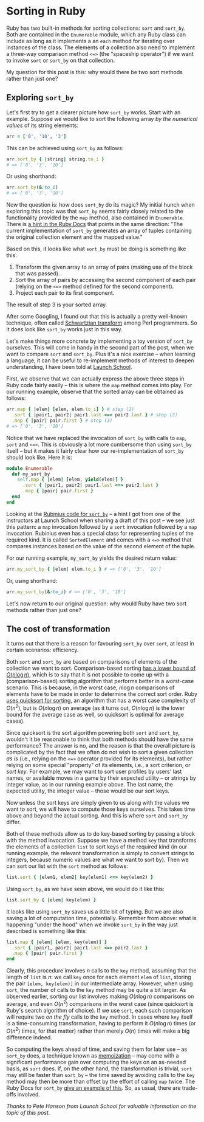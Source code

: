 # Sorting in Ruby

Ruby has two built-in methods for sorting collections: `sort` and `sort_by`. Both are contained in the `Enumerable` module, which any Ruby class can include as long as it implements a an `each` method for iterating over instances of the class. The elements of a collection also need to implement a three-way comparison method `<=>` (the "spaceship operator") if we want to invoke `sort` or `sort_by` on that collection.

My question for this post is this: why would there be two sort methods rather than just one?

## Exploring `sort_by`

Let's first try to get a clearer picture how `sort_by` works. Start with an example. Suppose we would like to sort the following array *by the numerical values* of its string elements:

```ruby
arr = ['0', '10', '3']
```

This can be achieved using `sort_by` as follows:

```ruby
arr.sort_by { |string| string.to_i }
# => ['0', '3', '10']
```

Or using shorthand:

```ruby
arr.sort_by(&:to_i)
# => ['0', '3', '10']
```

Now the question is: how does `sort_by` do its magic? My initial hunch when exploring this topic was that `sort_by` seems fairly closely related to the functionality provided by the `map` method, also contained in `Enumerable`. There is [a hint in the Ruby Docs](http://ruby-doc.org/core-2.4.1/Enumerable.html#method-i-sort_by) that points in the same direction: "The current implementation of `sort_by` generates an array of tuples containing the original collection element and the mapped value."

Based on this, it looks like what `sort_by` must be doing is something like this:

1. Transform the given array to an array of pairs (making use of the block that was passed).
2. Sort the array of pairs by accessing the second component of each pair (relying on the `<=>` method defined for the second component).
3. Project each pair to its first component.

The result of step 3 is your sorted array.

After some Googling, I found out that this is actually a pretty well-known technique, often called [Schwartzian transform](https://en.wikipedia.org/wiki/Schwartzian_transform) among Perl programmers. So it does look like `sort_by` works just in this way.

Let's make things more concrete by implementing a toy version of `sort_by` ourselves. This will come in handy in the second part of the post, when we want to compare `sort` and `sort_by`. Plus it's a nice exercise – when learning a language, it can be useful to re-implement methods of interest to deepen understanding, I have been told at [Launch School](http://launchschool.com).

First, we observe that we can actually express the above three steps in Ruby code fairly easily – this is where the `map` method comes into play. For our running example, observe that the sorted array can be obtained as follows:

```ruby
arr.map { |elem| [elem, elem.to_i] } # step (1)
  .sort { |pair1, pair2| pair1.last <=> pair2.last } # step (2)
  .map { |pair| pair.first } # step (3)
# => ['0', '3', '10']
```

Notice that we have replaced the invocation of `sort_by` with calls to `map`, `sort` and `<=>`. This is obviously a lot more cumbersome than using `sort_by` itself – but it makes it fairly clear how our re-implementation of `sort_by` should look like. Here it is:

```ruby
module Enumerable
  def my_sort_by
    self.map { |elem| [elem, yield(elem)] }
      .sort { |pair1, pair2| pair1.last <=> pair2.last }
      .map { |pair| pair.first }
  end
end
```

Looking at the [Rubinius code for `sort_by`](https://github.com/rubinius/rubinius/blob/f9c2dffa4c894eea88abe1e476688df549a2bc4b/core/enumerable.rb#L351) – a hint I got from one of the instructors at Launch School when sharing a draft of this post – we see just this pattern: a `map` invocation followed by a `sort` invocation followed by a `map` invocation. Rubinius even has a special class for representing tuples of the required kind. It is called `SortedElement` and comes with a `<=>` method that compares instances based on the value of the second element of the tuple.

For our running example, `my_sort_by` yields the desired return value:

```ruby
arr.my_sort_by { |elem| elem.to_i } # => ['0', '3', '10']
```

Or, using shorthand:

```ruby
arr.my_sort_by(&:to_i) # => ['0', '3', '10']
```

Let's now return to our original question: why would Ruby have two sort methods rather than just one?

## The cost of transformation

It turns out that there is a reason for favouring `sort_by` over `sort`, at least in certain scenarios: efficiency.

Both `sort` and `sort_by` are based on comparisons of elements of the collection we want to sort. Comparison-based sorting [has a lower bound of $O(n \log n)$](https://www.cs.cmu.edu/~avrim/451f11/lectures/lect0913.pdf), which is to say that it is not possible to come up with a (comparison-based) sorting algorithm that performs better in a worst-case scenario. This is because, in the worst case, $n \log n$ comparisons of elements have to be made in order to determine the correct sort order. Ruby [uses quicksort for sorting](https://www.igvita.com/2009/03/26/ruby-algorithms-sorting-trie-heaps/), an algorithm that has a worst case complexity of $O(n^2)$, but is $O(n \log n)$ on average (as it turns out, $O(n \log n)$ is the lower bound for the average case as well, so quicksort is optimal for average cases).

Since quicksort is the sort algorithm powering both `sort` and `sort_by`, wouldn't it be reasonable to think that both methods should have the same performance? The answer is no, and the reason is that the overall picture is complicated by the fact that we often do not wish to sort a given collection *as is* (i.e., relying on the `<=>` operator provided for its elements), but rather relying on some special "property" of its elements, i.e., a sort criterion, or *sort key*. For example, we may want to sort user profiles by users' last names, or available moves in a game by their expected utility – or strings by integer value, as in our running example above. The last name, the expected utility, the integer value – those would be our sort keys.

Now unless the sort keys are simply given to us along with the values we want to sort, we will have to compute those keys ourselves. This takes time above and beyond the actual sorting. And this is where `sort` and `sort_by` differ.

Both of these methods allow us to do key-based sorting by passing a block with the method invocation. Suppose we have a method `key` that transforms the elements of a collection `list` to sort keys of the required kind (in our running example, the relevant transformation is simply to convert strings to integers, because numeric values are what we want to sort by). Then we can sort our list with the `sort` method as follows:  

```ruby
list.sort { |elem1, elem2| key(elem1) <=> key(elem2) }
```

Using `sort_by`, as we have seen above, we would do it like this:

```ruby
list.sort_by { |elem| key(elem) }
```

It looks like using `sort_by` saves us a little bit of typing. But we are also saving a lot of computation time, potentially. Remember from above: what is happening "under the hood" when we invoke `sort_by` in the way just described is something like this:

```ruby
list.map { |elem| [elem, key(elem)] }
  .sort { |pair1, pair2| pair1.last <=> pair2.last }
  .map { |pair| pair.first }
end
```

Clearly, this procedure involves $n$ calls to the `key` method, assuming that the length of `list` is $n$: we call `key` once for each element `elem` of `list`, storing the pair `[elem, key(elem)]` in our intermediate array. However, when using `sort`, the number of calls to the `key` method may be quite a bit larger. As observed earlier, sorting our list involves making $O(n\log n)$ comparisons on average, and even $O(n^2)$ comparisons in the worst case (since quicksort is Ruby's search algorithm of choice). If we use `sort`, each such comparison will require two *on the fly* calls to the `key` method. In cases where `key` itself is a time-consuming transformation, having to perform it $O(n\log n)$ times (or $O(n^2)$ times, for that matter) rather than merely $O(n)$ times will make a big difference indeed.

So computing the keys ahead of time, and saving them for later use – as `sort_by` does, a technique known as [memoization](https://en.wikipedia.org/wiki/Memoization) – may come with a significant performance gain over computing the keys on an as-needed basis, as `sort` does. If, on the other hand, the transformation is trivial, `sort` may still be faster than `sort_by` – the time saved by avoiding calls to the `key` method may then be more than offset by the effort of calling `map` twice. The Ruby Docs for `sort_by` [give an example of this](http://ruby-doc.org/core-2.4.1/Enumerable.html#method-i-sort_by). So, as usual, there are trade-offs involved.

*Thanks to Pete Hanson from Launch School for valuable information on the topic of this post.*

